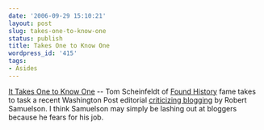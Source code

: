 ```yaml
---
date: '2006-09-29 15:10:21'
layout: post
slug: takes-one-to-know-one
status: publish
title: Takes One to Know One
wordpress_id: '415'
tags:
- Asides
---
```


[It Takes One to Know One](http://www.washingtonpost.com/wp-dyn/content/article/2006/09/28/AR2006092801699.html) -- Tom Scheinfeldt of [Found History](http://foundhistory.org) fame takes to task a recent Washington Post editorial [criticizing blogging](http://www.washingtonpost.com/wp-dyn/content/article/2006/09/19/AR2006091901439.html) by Robert Samuelson. I think Samuelson may simply be lashing out at bloggers because he fears for his job.
